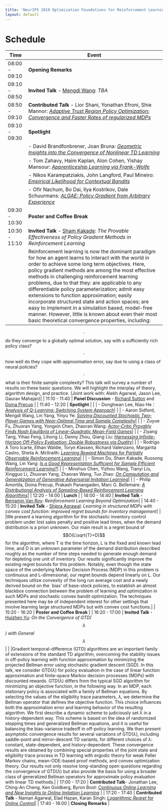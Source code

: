 ```yaml
---
title: 'NeurIPS 2019 Optimization Foundations for Reinforcement Learning Workshop'
layout: default
---
```


# Schedule

| Time    | Event |
| ------- | -------- |
| 08:00 - 08:10 | **Opening Remarks** |
| 08:10 - 08:50 | **Invited Talk** - [Mengdi Wang][mengdi]: *TBA*|
| 08:50 - 09:10 | **Contributed Talk** - Lior Shani, Yonathan Efroni, Shie Mannor: <a href="assets/accepted_papers/2.pdf">*Adaptive Trust Region Policy Optimization: Convergence and Faster Rates of regularized MDPs*</a> |
| 09:10 - 09:30 | **Spotlight** |
| | - David Brandfonbrener, Joan Bruna: <a href="assets/accepted_papers/7.pdf">*Geometric Insights into the Convergence of Nonlinear TD Learning*</a>|
| | - Tom Zahavy, Haim Kaplan, Alon Cohen, Yishay Mansour: <a href="assets/accepted_papers/10.pdf">*Apprenticeship Learning via Frank-Wolfe*</a>|	
| | - Nikos Karampatziakis, John Langford, Paul Mineiro: <a href="assets/accepted_papers/22.pdf">*Empirical Likelihood for Contextual Bandits*</a>|
| | - Ofir Nachum, Bo Dai, Ilya  Kostrikov, Dale  Schuurmans: <a href="assets/accepted_papers/44.pdf">*ALGAE: Policy Gradient from Arbitrary Experience*</a>	|
| 09:30 - 10:30 | **Poster and Coffee Break** |
| 10:30 - 11:10 | **Invited Talk** - [Sham Kakade][sham]: *The Provable Effectiveness of Policy Gradient Methods in Reinforcement Learning*|
| |Reinforcement learning is now the dominant paradigm for how an agent learns to interact with the world in order to achieve some long term objectives. Here, policy gradient methods are among the most effective methods in challenging reinforcement learning problems, due to that they: are applicable to any differentiable policy parameterization; admit easy extensions to function approximation; easily incorporate structured state and action spaces; are easy to implement in a simulation based, model-free manner. However, little is known about even their most basic theoretical convergence properties, including:
 $$\cdot$$ do they converge to a globally optimal solution, say with a sufficiently rich policy class?
 $$\cdot$$ how well do they cope with approximation error, say due to using a class of neural policies?
 $$\cdot$$ what is their finite sample complexity?
This talk will survey a number of results on these basic questions. We will  highlight the interplay of theory, algorithm design, and practice. (Joint work with: Alekh Agarwal, Jason Lee, Gaurav Mahajan)|
| 11:10 - 11:40 | **Panel Discussion** - [Richard Sutton][rich] and [Doina Precup][doina] |
| 11:40 - 12:20 | **Spotlight** |
| | - Donghwan Lee, Niao He： <a href="assets/accepted_papers/27.pdf">*Analysis of Q-Learning: Switching System Approach*</a>|
| | - Aaron Sidford, Mengdi Wang, Lin Yang, Yinyu Ye: <a href="assets/accepted_papers/33.pdf">*Solving Discounted Stochastic Two-Player Games with Near-Optimal Time and Sample Complexity*</a>|
| | - Zuyue Fu, Zhuoran Yang, Yongxin Chen, Zhaoran Wang: <a href="assets/accepted_papers/42.pdf">*Actor-Critic Provably Finds Nash Equilibria of Linear-Quadratic Mean-Field Games*</a>|
| | - Ziyang Tang, Yihao Feng, Lihong Li, Denny Zhou, Qiang Liu: <a href="assets/accepted_papers/48.pdf">*Harnessing Infinite-Horizon Off-Policy Evaluation: Double Robustness via Duality*</a>|
| | - Rodrigo A Toro Icarte, Ethan Waldie, Toryn  Klassen,  Richard Valenzano, Margarita  Castro, Sheila A.  McIlraith: <a href="assets/accepted_papers/49.pdf">*Learning Reward Machines for Partially Observable Reinforcement Learning*</a>|	
| | - Simon Du, Sham Kakade, Ruosong Wang, Lin Yang: <a href="assets/accepted_papers/53.pdf">*Is a Good Representation Sufficient for Sample Efficient Reinforcement Learning?*</a>|
| | - Minshuo Chen, Yizhou Wang, Tianyi  Liu, Xingguo Li, Zhuoran Yang, Zhaoran Wang, Tuo Zhao: <a href="assets/accepted_papers/54.pdf">*On Computation and Generalization of Generative Adversarial Imitation Learning*</a>|
| | - Philip Amortila, Doina Precup, Prakash  Panangaden, Marc G. Bellemare: <a href="assets/accepted_papers/69.pdf">*A Distributional Analysis of Sampling-Based Reinforcement Learning Algorithms*</a>|
| 12:20 - 14:00 | **Lunch** |
| 14:00 - 14:40 | **Invited Talk** - [Benjamin Van Roy][ben]: *Reinforcement Learning Beyond Optimization*|
| 14:40 - 15:20 | **Invited Talk** - [Shipra Agrawal][shipra]: *Learning in structured MDPs with convex cost function: improved regret bounds for inventory management*|
| |We present a learning algorithm for the stochastic inventory control problem under lost sales penalty and positive lead times, when the demand distribution is a priori unknown. Our main result is a regret bound of $$O(L\sqrt{T}+D)$$ for the algorithm, where T is the time horizon, L is the fixed and known lead time, and D is an unknown parameter of the demand distribution described roughly as the number of time steps needed to generate enough demand for depleting one unit of inventory. Our results significantly improve the existing regret bounds for this problem. Notably, even though the state space of the underlying Markov Decision Process (MDP) in this problem is continuous and L-dimensional, our regret bounds depend linearly on L. Our techniques utilize convexity of the long run average cost  and a newly derived bound on the `bias' of base-stock policies, to establish an almost blackbox  connection between the problem of learning and optimization in such MDPs and stochastic convex bandit optimization. The techniques presented here may be of independent interest for other settings that involve learning large structured MDPs but with convex cost functions.|
| 15:20 - 16:20 | **Poster and Coffee Break** |
| 16:20 - 17:00 | **Invited Talk** - [Huizhen Yu][huizhen]: *On the Convergence of GTD($$\lambda$$) with General $$\lambda$$* |
| |Gradient temporal-difference (GTD) algorithms are an important family of extensions of the standard TD algorithm, overcoming the stability issues in off-policy learning with function approximation by minimizing the projected Bellman error using stochastic gradient descent (SGD). In this talk, we consider GTD($\lambda$) for policy evaluation in the case of linear function approximation and finite-space Markov decision processes (MDPs) with discounted rewards. GTD($\lambda$) differs from the typical SGD algorithm for minimizing an objective function, in the following way. In an MDP, each stationary policy is associated with a family of Bellman equations. By selecting the values of the eligibility trace parameters, $\lambda$, we determine the Bellman operator that defines the objective function. This choice influences both the approximation error and learning behavior of the resulting algorithm. We first describe a dynamic scheme to judiciously set $\lambda$ in a history-dependent way. This scheme is based on the idea of randomized stopping times and generalized Bellman equations, and it is useful for balancing the bias-variance tradeoff in off-policy learning. We then present asymptotic convergence results for several variations of GTD($\lambda$), including saddle-point and mirror-descent TD variants, for different choices of $\lambda$: constant, state-dependent, and history-dependent. These convergence results are obtained by combining special properties of the joint state and eligibility trace process in TD learning with ergodic theory for weak Feller Markov chains, mean-ODE-based proof methods, and convex optimization theory. Our results not only resolve long-standing open questions regarding the convergence of GTD($\lambda$) but also provide the basis for using a broader class of generalized Bellman operators for approximate policy evaluation with linear TD methods.|
| 17:00 - 17:20 | **Contributed Talk**- Jonathan Lee, Ching-An Cheng, Ken Goldberg, Byron Boot: <a href="assets/accepted_papers/55.pdf">*Continuous Online Learning and New Insights to Online Imitation Learning*</a> |
| 17:20 - 17:40 | **Contributed Talk** - Naman Agarwal, Elad Hazan, Karan Singh:  <a href="assets/accepted_papers/37.pdf">*Logarithmic Regret for Online Control*</a>|
| 17:40 - 18:00 | **Closing Remarks** |

<!-- [speakers]: #speakers -->
[sham]: https://homes.cs.washington.edu/~sham/
[shipra]: http://www.columbia.edu/~sa3305/
[ben]: https://web.stanford.edu/~bvr/
[mengdi]: https://mwang.princeton.edu/
[huizhen]: https://directory.ualberta.ca/person/huizhen
[rich]: http://incompleteideas.net/
[doina]: https://www.cs.mcgill.ca/~dprecup/

